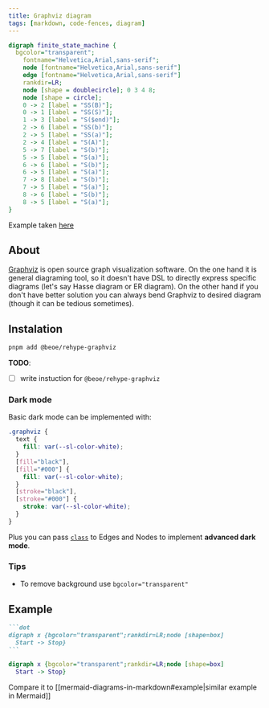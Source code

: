 ```yaml
---
title: Graphviz diagram
tags: [markdown, code-fences, diagram]
---
```


```dot
digraph finite_state_machine {
  bgcolor="transparent";
	fontname="Helvetica,Arial,sans-serif";
	node [fontname="Helvetica,Arial,sans-serif"]
	edge [fontname="Helvetica,Arial,sans-serif"]
	rankdir=LR;
	node [shape = doublecircle]; 0 3 4 8;
	node [shape = circle];
	0 -> 2 [label = "SS(B)"];
	0 -> 1 [label = "SS(S)"];
	1 -> 3 [label = "S($end)"];
	2 -> 6 [label = "SS(b)"];
	2 -> 5 [label = "SS(a)"];
	2 -> 4 [label = "S(A)"];
	5 -> 7 [label = "S(b)"];
	5 -> 5 [label = "S(a)"];
	6 -> 6 [label = "S(b)"];
	6 -> 5 [label = "S(a)"];
	7 -> 8 [label = "S(b)"];
	7 -> 5 [label = "S(a)"];
	8 -> 6 [label = "S(b)"];
	8 -> 5 [label = "S(a)"];
}
```

Example taken [here](https://graphviz.org/Gallery/directed/fsm.html)

## About

[Graphviz](https://graphviz.org/) is open source graph visualization software. On the one hand it is general diagraming tool, so it doesn't have DSL to directly express specific diagrams (let's say Hasse diagram or ER diagram). On the other hand if you don't have better solution you can always bend Graphviz to desired diagram (though it can be tedious sometimes).

## Instalation

```bash title="Instal dependencies…"
pnpm add @beoe/rehype-graphviz
```

**TODO**: 

- [ ] write instuction for `@beoe/rehype-graphviz`

### Dark mode

Basic dark mode can be implemented with:

```css
.graphviz {
  text {
    fill: var(--sl-color-white);
  }
  [fill="black"],
  [fill="#000"] {
    fill: var(--sl-color-white);
  }
  [stroke="black"],
  [stroke="#000"] {
    stroke: var(--sl-color-white);
  }
}
```

Plus you can pass [`class`](https://graphviz.org/docs/attrs/class/) to Edges and Nodes to implement **advanced dark mode**.

### Tips

- To remove background use `bgcolor="transparent"`

## Example

````md
```dot
digraph x {bgcolor="transparent";rankdir=LR;node [shape=box]
  Start -> Stop}
```
````

```dot
digraph x {bgcolor="transparent";rankdir=LR;node [shape=box]
  Start -> Stop}
```

Compare it to [[mermaid-diagrams-in-markdown#example|similar example in Mermaid]]
